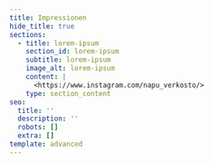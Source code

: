```yaml
---
title: Impressionen
hide_title: true
sections:
  - title: lorem-ipsum
    section_id: lorem-ipsum
    subtitle: lorem-ipsum
    image_alt: lorem-ipsum
    content: |
      <https://www.instagram.com/napu_verkosto/>
    type: section_content
seo:
  title: ''
  description: ''
  robots: []
  extra: []
template: advanced
---
```

